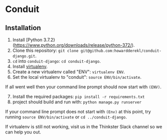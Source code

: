 # Conduit

## Installation

1. Install [Python 3.7.2}(https://www.python.org/downloads/release/python-372/).
2. Clone this repository: `git clone git@github.com:howardderekl/conduit-django.git`.
3. `cd` into `conduit-django`: `cd conduit-django`.
4. Install [virtualenv](https://packaging.python.org/guides/installing-using-pip-and-virtualenv/#installing-virtualenv).
5. Create a new virtualenv called "ENV": `virtualenv ENV`.
6. Set the local virtualenv to "conduit": `source ENV/bin/activate`.

If all went well then your command line prompt should now start with `(ENV)`.

7. Install the required packages: `pip install -r requirements.txt`
8. project should build and run with: `python manage.py runserver`

If your command line prompt does not start with `(Env)` at this point, try running `source ENV/bin/activate` or `cd ../conduit-django`. 

If virtualenv is still not working, visit us in the Thinkster Slack channel so we can help you out.